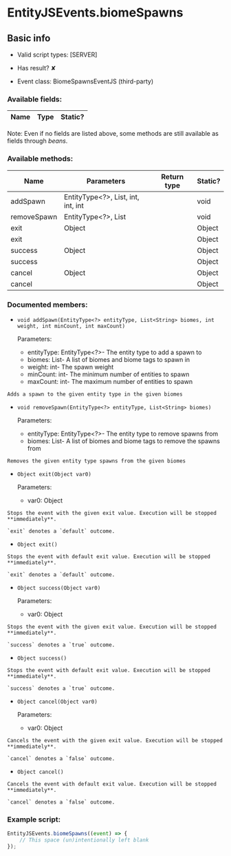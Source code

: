 # EntityJSEvents.biomeSpawns

## Basic info

- Valid script types: [SERVER]

- Has result? ✘

- Event class: BiomeSpawnsEventJS (third-party)

### Available fields:

| Name | Type | Static? |
| ---- | ---- | ------- |

Note: Even if no fields are listed above, some methods are still available as fields through *beans*.

### Available methods:

| Name | Parameters | Return type | Static? |
| ---- | ---------- | ----------- | ------- |
| addSpawn | EntityType<?>, List<String>, int, int, int |  | void | ✘ |
| removeSpawn | EntityType<?>, List<String> |  | void | ✘ |
| exit | Object |  | Object | ✘ |
| exit |  |  | Object | ✘ |
| success | Object |  | Object | ✘ |
| success |  |  | Object | ✘ |
| cancel | Object |  | Object | ✘ |
| cancel |  |  | Object | ✘ |


### Documented members:

- `void addSpawn(EntityType<?> entityType, List<String> biomes, int weight, int minCount, int maxCount)`

  Parameters:
  - entityType: EntityType<?>- The entity type to add a spawn to
  - biomes: List<String>- A list of biomes and biome tags to spawn in
  - weight: int- The spawn weight
  - minCount: int- The minimum number of entities to spawn
  - maxCount: int- The maximum number of entities to spawn

```
Adds a spawn to the given entity type in the given biomes
```

- `void removeSpawn(EntityType<?> entityType, List<String> biomes)`

  Parameters:
  - entityType: EntityType<?>- The entity type to remove spawns from
  - biomes: List<String>- A list of biomes and biome tags to remove the spawns from

```
Removes the given entity type spawns from the given biomes
```

- `Object exit(Object var0)`

  Parameters:
  - var0: Object

```
Stops the event with the given exit value. Execution will be stopped **immediately**.

`exit` denotes a `default` outcome.
```

- `Object exit()`
```
Stops the event with default exit value. Execution will be stopped **immediately**.

`exit` denotes a `default` outcome.
```

- `Object success(Object var0)`

  Parameters:
  - var0: Object

```
Stops the event with the given exit value. Execution will be stopped **immediately**.

`success` denotes a `true` outcome.
```

- `Object success()`
```
Stops the event with default exit value. Execution will be stopped **immediately**.

`success` denotes a `true` outcome.
```

- `Object cancel(Object var0)`

  Parameters:
  - var0: Object

```
Cancels the event with the given exit value. Execution will be stopped **immediately**.

`cancel` denotes a `false` outcome.
```

- `Object cancel()`
```
Cancels the event with default exit value. Execution will be stopped **immediately**.

`cancel` denotes a `false` outcome.
```



### Example script:

```js
EntityJSEvents.biomeSpawns((event) => {
	// This space (un)intentionally left blank
});
```

